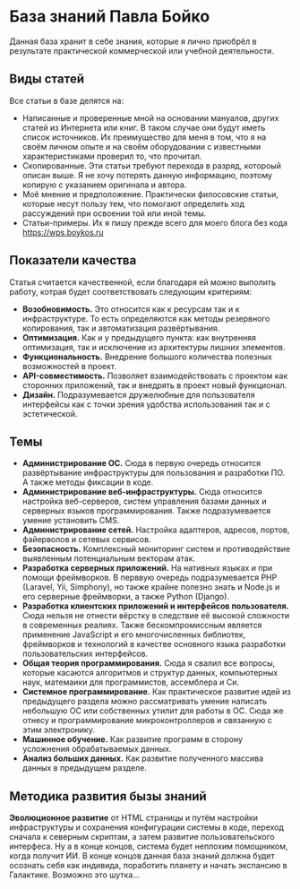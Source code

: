 # База знаний Павла Бойко

Данная база хранит в себе знания, которые я лично приобрёл в результате практической коммерческой или учебной деятельности. 

## Виды статей

Все статьи в базе делятся на:
+ Написанные и проверенные мной на основании мануалов, других статей из Интернета или книг. В таком случае они будут иметь список источников. Их преимущество для меня в том, что я на своём личном опыте и на своём оборудовании с известными характеристиками проверил то, что прочитал.
+ Скопированные. Эти статьи требуют перехода в разряд, котороый описан выше. Я не хочу потерять данную информацию, поэтому копирую с указанием оригинала и автора.
+ Моё мнение и предположение. Практически филосовские статьи, которые несут пользу тем, что помогают определить ход рассуждений при освоении той или иной темы. 
+ Статьи-примеры. Их я пишу прежде всего для моего блога без кода https://wps.boykos.ru 

## Показатели качества

Статья считается качественной, если благодаря ей можно выполить работу, котрая будет соответствовать следующим критериям:

+ **Возобновимость.** Это относится как к ресурсам так и к инфраструктуре. То есть определяются как методы резервного копирования, так и автоматизация развёртывания.
+ **Оптимизация.** Как и у предыдущего пункта: как внутренняя оптимизация, так и исключение из архитектуры лишних элементов.
+ **Функциональность.** Внедрение большого количества полезных возможностей в проект.
+ **API-совместимость.** Позволяет взаимодействовать с проектом как сторонних приложений, так и внедрять в проект новый функционал.
+ **Дизайн.** Подразумевается дружелюбные для пользователя интерфейсы как с точки зрения удобства использования так и с эстетической.

## Темы
+ **Администрирование ОС.** Сюда в первую очередь относится развёртывание инфраструктуры для пользования и разработки ПО. А также методы фиксации  в коде. 
+ **Администрирование веб-инфраструктуры.** Сюда  относится настройка веб-серверов, систем управления базами данных и серверных языков программирования. Также подразумевается умение установить CMS.
+ **Администрирование сетей.** Настройка адаптеров, адресов, портов, файерволов и сетевых сервисов.
+ **Безопасность.** Комплексный мониторинг систем и противодействие выявленным потенциальным векторам атак.
+ **Разработка серверных приложений.** На нативных языках и при помощи фреймворков. В перввую очередь подразумевается PHP (Laravel, Yii, Simphony), но также крайне полезно знать и Node.js и его серверные фреймворки, а также Python (Django).
+ **Разработка клиентских приложений и интерфейсов пользователя.** Сюда нельзя не отнести вёрстку в следствие её высокой сложности в современных реалиях. Также бескомпромиссным является применение JavaScript и его многочисленных библиотек, фреймворков и технологий в качестве основного языка разработки пользовательских интерфейсов.
+ **Общая теория программирования.** Сюда я свалил все вопросы, которые касаются алгоритмов и структур данных, компьютерных наук, матемаики для программистов, ассемблера и Си. 
+ **Системное программирование.** Как практическое развитие идей из предыдущего раздела можно рассматривать умение написать небольшую ОС или собственных утилит для работы в ОС. Сюда же отнесу и программирование микроконтроллеров и связанную с этим электронику.
+ **Машинное обучение.** Как развитие программ в сторону усложнения обрабатываемых данных.
+ **Анализ больших данных.** Как развитие полученного массива данных в предыдущем разделе.

## Методика развития бызы знаний

**Эволюционное развитие** от HTML страницы и путём настройки инфраструктуры и сохранения конфигурации системы в коде, переход сначала к северным скриптам, а затем развитие пользовательского интерфеса. Ну а в конце концов, система будет неплохим помощником, когда получит ИИ. В конце концов данная база знаний должна будет осознать себя как индивида, поработить планету и начать экспансию в Галактике. Возможно это шутка...
